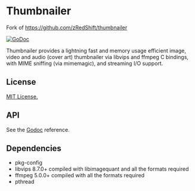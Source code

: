 Thumbnailer
=========

Fork of <https://github.com/zRedShift/thumbnailer>

[![GoDoc](https://github.com/royalcat/mediautils/thumbnailer?status.svg)](https://github.com/royalcat/mediautils/thumbnailer)

Thumbnailer provides a lightning fast and memory usage efficient image, video and audio (cover art) thumbnailer via
libvips and ffmpeg C bindings, with MIME sniffing (via mimemagic), and streaming I/O support.

## License

[MIT License.](https://github.com/zRedShift/thumbnailer/blob/master/LICENSE)

## API

See the [Godoc](https://github.com/royalcat/mediautils/thumbnailer) reference.

## Dependencies

- pkg-config
- libvips 8.7.0+ compiled with libimagequant and all the formats required
- ffmpeg 5.0.0+ compiled with all the formats required
- pthread
